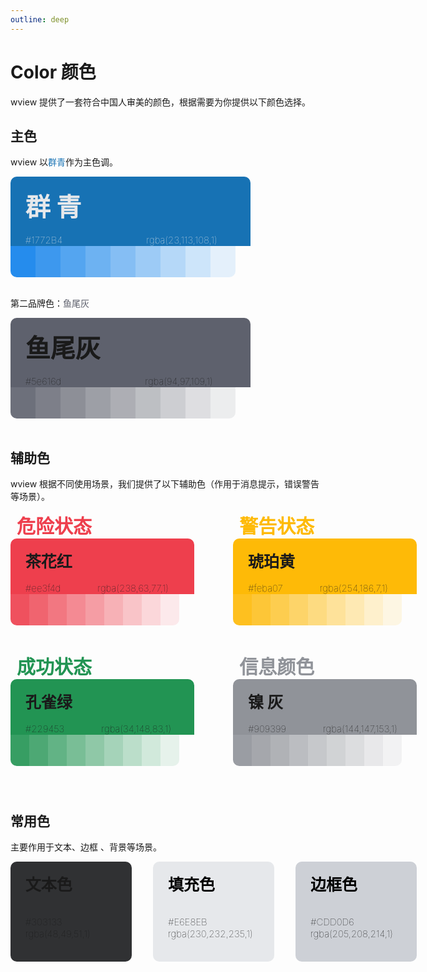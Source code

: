 ```yaml
---
outline: deep
---
```


<script lang="ts" setup>
import basicButton from '@/example/basic/basicColor.vue'
</script>

# Color 颜色

wview 提供了一套符合中国人审美的颜色，根据需要为你提供以下颜色选择。

## 主色

wview 以<span style="color:#1772b4">群青</span>作为主色调。

<div class="color-itembox"  style="color:#E6E8EB">
  <ul style="background:#1772B4;width:360px;border-radius: 10px 10px 0 0;margin:0px">
    <br/>
    <span style="font-weight: bold;font-size: 40px">群 青</span>
    <br/><br/>
    <span style="font-weight: 8;font-size: 15px">#1772B4</span>
    <span style="font-weight: 8;font-size: 15px;margin-left:130px">rgba(23,113,108,1)</span>
  </ul>
  <div style="display:flex;width:360px;border-radius:  0 0 10px 10px;height:50px;margin:0px">
      <div class="outherColor" style="border-radius:0 0 0 10px;width:40px;background:rgba(14,128,235,.9)">&nbsp;</div>
      <div class="outherColor" style="width:40px;background:rgba(14,128,235,.8)">&nbsp;</div>
      <div class="outherColor" style="width:40px;background:rgba(14,128,235,.7)">&nbsp;</div>
      <div class="outherColor" style="width:40px;background:rgba(14,128,235,.6)">&nbsp;</div>
      <div class="outherColor" style="width:40px;background:rgba(14,128,235,.5)">&nbsp;</div>
      <div class="outherColor" style="width:40px;background:rgba(14,128,235,.4)">&nbsp;</div>
      <div class="outherColor" style="width:40px;background:rgba(14,128,235,.3)">&nbsp;</div>
      <div class="outherColor" style="width:40px;background:rgba(14,128,235,.2)">&nbsp;</div>
      <div class="outherColor" style="border-radius:0 0 10px 0;width:40px;background:rgba(14,128,235,.1)">&nbsp;</div>
  </div>
</div>
<br/>

第二品牌色：<span style="color:#5e616d">鱼尾灰</span>
<div class="color-itembox">
  <ul style="background:#5e616d;width:360px;border-radius: 10px 10px 0 0;margin:0px">
    <br/>
    <span style="font-weight: bold;font-size: 40px">鱼尾灰</span>
    <br/><br/>
    <span style="font-weight: 8;font-size: 15px">#5e616d</span>
    <span style="font-weight: 8;font-size: 15px;margin-left:130px">rgba(94,97,109,1)</span>
  </ul>
  <div style="display:flex;width:360px;border-radius:  0 0 10px 10px;height:50px;margin:0px">
      <div class="outherColor" style="border-radius:0 0 0 10px;width:40px;background:rgba(94,97,109,.9)">&nbsp;</div>
      <div class="outherColor" style="width:40px;background:rgba(94,97,109,.8)">&nbsp;</div>
      <div class="outherColor" style="width:40px;background:rgba(94,97,109,.7)">&nbsp;</div>
      <div class="outherColor" style="width:40px;background:rgba(94,97,109,.6)">&nbsp;</div>
      <div class="outherColor" style="width:40px;background:rgba(94,97,109,.5)">&nbsp;</div>
      <div class="outherColor" style="width:40px;background:rgba(94,97,109,.4)">&nbsp;</div>
      <div class="outherColor" style="width:40px;background:rgba(94,97,109,.3)">&nbsp;</div>
      <div class="outherColor" style="width:40px;background:rgba(94,97,109,.2)">&nbsp;</div>
      <div class="outherColor" style="border-radius:0 0 10px 0;width:40px;background:rgba(94,97,109,.1)">&nbsp;</div>
  </div>
</div>
<br/>

## 辅助色
wview 根据不同使用场景，我们提供了以下辅助色（作用于消息提示，错误警告等场景）。

<div style="display:flex;width:650px;height:450px;justify-content:space-between;flex-wrap: wrap">

  <div>
  <span style="color:#ee3f4d;font-weight: bold;font-size: 30px;margin:10px">危险状态</span>
    <br/>
    <div class="color-itembox">
      <ul style="background:#ee3f4d;width:270px;border-radius: 10px 10px 0 0;margin:0px">
        <br/>
        <span style="font-weight: bold;font-size: 25px">茶花红</span>
        <br/><br/>
        <span style="font-weight: 8;font-size: 15px">#ee3f4d</span>
        <span style="font-weight: 8;font-size: 15px;margin-left:55px">rgba(238,63,77,1)</span>
      </ul>
      <div style="display:flex;height:50px;margin:0px">
          <div class="outherColor" style="border-radius:0 0 0 10px;width:30px;background:rgba(238,63,77,.9)"></div>
          <div class="outherColor" style="width:30px;background:rgba(238,63,77,.8)">&nbsp;</div>
          <div class="outherColor" style="width:30px;background:rgba(238,63,77,.7)">&nbsp;</div>
          <div class="outherColor" style="width:30px;background:rgba(238,63,77,.6)">&nbsp;</div>
          <div class="outherColor" style="width:30px;background:rgba(238,63,77,.5)">&nbsp;</div>
          <div class="outherColor" style="width:30px;background:rgba(238,63,77,.4)">&nbsp;</div>
          <div class="outherColor" style="width:30px;background:rgba(238,63,77,.3)">&nbsp;</div>
          <div class="outherColor" style="width:30px;background:rgba(238,63,77,.2)">&nbsp;</div>
          <div class="outherColor" style="border-radius:0 0 10px 0;width:30px;background:rgba(238,63,77,.1)">&nbsp;</div>
      </div>
    </div>
  </div>

  <div>
  <span style="color:#feba07;font-weight: bold;font-size: 30px;margin:10px">警告状态</span>
    <br/>
    <div class="color-itembox">
      <ul style="background:#feba07;width:270px;border-radius: 10px 10px 0 0;margin:0px">
        <br/>
        <span style="font-weight: bold;font-size: 25px">琥珀黄</span>
        <br/><br/>
        <span style="font-weight: 8;font-size: 15px">#feba07</span>
        <span style="font-weight: 8;font-size: 15px;margin-left:55px">rgba(254,186,7,1)</span>
      </ul>
      <div style="display:flex;height:50px;margin:0px">
          <div class="outherColor" style="border-radius:0 0 0 10px;width:30px;background:rgba(254,186,7,.9)"></div>
          <div class="outherColor" style="width:30px;background:rgba(254,186,7,.8)">&nbsp;</div>
          <div class="outherColor" style="width:30px;background:rgba(254,186,7,.7)">&nbsp;</div>
          <div class="outherColor" style="width:30px;background:rgba(254,186,7,.6)">&nbsp;</div>
          <div class="outherColor" style="width:30px;background:rgba(254,186,7,.5)">&nbsp;</div>
          <div class="outherColor" style="width:30px;background:rgba(254,186,7,.4)">&nbsp;</div>
          <div class="outherColor" style="width:30px;background:rgba(254,186,7,.3)">&nbsp;</div>
          <div class="outherColor" style="width:30px;background:rgba(254,186,7,.2)">&nbsp;</div>
          <div class="outherColor" style="border-radius:0 0 10px 0;width:30px;background:rgba(254,186,7,.1)">&nbsp;</div>
      </div>
    </div>
  </div>

  <div>
  <span style="color:#229453;font-weight: bold;font-size: 30px;margin:10px">成功状态</span>
    <br/>
    <div class="color-itembox">
      <ul style="background:#229453;width:270px;border-radius: 10px 10px 0 0;margin:0px">
        <br/>
        <span style="font-weight: bold;font-size: 25px">孔雀绿</span>
        <br/><br/>
        <span style="font-weight: 8;font-size: 15px">#229453</span>
        <span style="font-weight: 8;font-size: 15px;margin-left:55px">rgba(34,148,83,1)</span>
      </ul>
      <div style="display:flex;height:50px;margin:0px">
          <div class="outherColor" style="border-radius:0 0 0 10px;width:30px;background:rgba(34,148,83,.9)"></div>
          <div class="outherColor" style="width:30px;background:rgba(34,148,83,.8)">&nbsp;</div>
          <div class="outherColor" style="width:30px;background:rgba(34,148,83,.7)">&nbsp;</div>
          <div class="outherColor" style="width:30px;background:rgba(34,148,83,.6)">&nbsp;</div>
          <div class="outherColor" style="width:30px;background:rgba(34,148,83,.5)">&nbsp;</div>
          <div class="outherColor" style="width:30px;background:rgba(34,148,83,.4)">&nbsp;</div>
          <div class="outherColor" style="width:30px;background:rgba(34,148,83,.3)">&nbsp;</div>
          <div class="outherColor" style="width:30px;background:rgba(34,148,83,.2)">&nbsp;</div>
          <div class="outherColor" style="border-radius:0 0 10px 0;width:30px;background:rgba(34,148,83,.1)">&nbsp;</div>
      </div>
    </div>
  </div>

  <div>
  <span style="color:#909399;font-weight: bold;font-size: 30px;margin:10px">信息颜色</span>
    <br/>
    <div class="color-itembox">
      <ul style="background:#909399;width:270px;border-radius: 10px 10px 0 0;margin:0px">
        <br/>
        <span style="font-weight: bold;font-size: 25px">镍 灰</span>
        <br/><br/>
        <span style="font-weight: 8;font-size: 15px">#909399</span>
        <span style="font-weight: 8;font-size: 15px;margin-left:55px">rgba(144,147,153,1)</span>
      </ul>
      <div style="display:flex;height:50px;margin:0px">
          <div class="outherColor" style="border-radius:0 0 0 10px;width:30px;background:rgba(144,147,153,.9)"></div>
          <div class="outherColor" style="width:30px;background:rgba(144,147,153,.8)">&nbsp;</div>
          <div class="outherColor" style="width:30px;background:rgba(144,147,153,.7)">&nbsp;</div>
          <div class="outherColor" style="width:30px;background:rgba(144,147,153,.6)">&nbsp;</div>
          <div class="outherColor" style="width:30px;background:rgba(144,147,153,.5)">&nbsp;</div>
          <div class="outherColor" style="width:30px;background:rgba(144,147,153,.4)">&nbsp;</div>
          <div class="outherColor" style="width:30px;background:rgba(144,147,153,.3)">&nbsp;</div>
          <div class="outherColor" style="width:30px;background:rgba(144,147,153,.2)">&nbsp;</div>
          <div class="outherColor" style="border-radius:0 0 10px 0;width:30px;background:rgba(144,147,153,.1)">&nbsp;</div>
      </div>
    </div>
  </div>

</div>

## 常用色
主要作用于文本、边框 、背景等场景。

<div style="display:flex;width:650px;justify-content:space-between;flex-wrap: wrap">

  <div class="color-itembox">
    <ul style="background:#303133;width:170px;height:160px;border-radius: 10px;margin:0px">
      <br/>
      <span style="font-weight: bold;font-size: 25px">文本色</span>
      <br/>
      <br/>
      <br/>
      <span style="font-weight: 8;font-size: 15px">#303133</span><br/>
      <span style="font-weight: 8;font-size: 15px;">rgba(48,49,51,1)</span>
    </ul>
  </div>


  <div class="color-itembox" style="color:black">
    <ul style="background:#E6E8EB;width:170px;height:160px;border-radius: 10px;margin:0px">
      <br/>
      <span style="font-weight: bold;font-size: 25px">填充色</span>
      <br/>
      <br/>
      <br/>
      <span style="font-weight: 10;font-size: 15px">#E6E8EB</span><br/>
      <span style="font-weight: 10;font-size: 15px;">rgba(230,232,235,1)</span>
    </ul>
  </div>


  <div class="color-itembox" style="color:black">
    <ul style="background:#CDD0D6;width:170px;height:160px;border-radius: 10px;margin:0px">
      <br/>
      <span style="font-weight: bold;font-size: 25px">边框色</span>
      <br/>
      <br/>
      <br/>
      <span style="font-weight: 8;font-size: 15px">#CDD0D6</span><br/>
      <span style="font-weight: 8;font-size: 15px;">rgba(205,208,214,1)</span>
    </ul>
  </div>

</div>